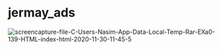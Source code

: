 # jermay_ads
<img src="https://i.ibb.co/vvJVxPk/screencapture-file-C-Users-Nasim-App-Data-Local-Temp-Rar-EXa0-139-HTML-index-html-2020-11-30-11-45-5.png" alt="screencapture-file-C-Users-Nasim-App-Data-Local-Temp-Rar-EXa0-139-HTML-index-html-2020-11-30-11-45-5" border="0">
